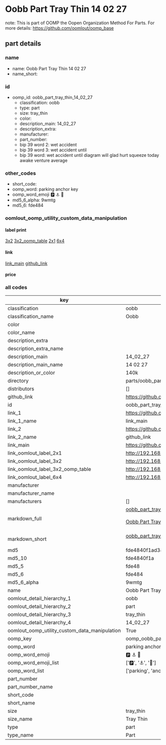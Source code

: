 # Oobb Part Tray Thin 14 02 27  

note: This is part of OOMP the Oopen Organization Method For Parts. For more details: https://github.com/oomlout/oomp_base

##  part details





### name
* name: Oobb Part Tray Thin 14 02 27
* name_short: 
### id
* oomp_id: oobb_part_tray_thin_14_02_27
  * classification: oobb
  * type: part
  * size: tray_thin
  * color: 
  * description_main: 14_02_27
  * description_extra: 
  * manufacturer: 
  * part_number: 
  * bip 39 word 2: wet accident
  * bip 39 word 3: wet accident until
  * bip 39 word: wet accident until diagram will glad hurt squeeze today awake venture average

### other_codes
* short_code: 
* oomp_word: parking anchor key
* oomp_word_emoji :parking: :anchor: :key:
* md5_6_alpha: 9wmtg
* md5_6: fde484






### oomlout_oomp_utility_custom_data_manipulation
#### label print
[3x2](http://192.168.1.245:1112/?label=oomp%209wmtg)
[3x2_oomp_table](http://192.168.1.107:1112/?label=oomp%209wmtg)
[2x1](http://192.168.1.242:1112/?label=oomp%209wmtg)
[6x4](http://192.168.1.55:1112/?label=oomp%209wmtg)    

#### link

[link_main](https://github.com/oomlout/oomlout_oomp_current_version_messy/tree/main/parts/oobb_part_tray_thin_14_02_27) [github_link](https://github.com/oomlout/oomlout_oomp_part_src/tree/main/parts/oobb_part_tray_thin_14_02_27)                             

#### price







### all codes 
| key | value |  
| --- | --- |  
| classification | oobb |  
| classification_name | Oobb |  
| color |  |  
| color_name |  |  
| description_extra |  |  
| description_extra_name |  |  
| description_main | 14_02_27 |  
| description_main_name | 14 02 27 |  
| description_or_color | 140k |  
| directory | parts/oobb_part_tray_thin_14_02_27 |  
| distributors | [] |  
| github_link | https://github.com/oomlout/oomlout_oomp_part_src/tree/main/parts/oobb_part_tray_thin_14_02_27 |  
| id | oobb_part_tray_thin_14_02_27 |  
| link_1 | https://github.com/oomlout/oomlout_oomp_current_version_messy/tree/main/parts/oobb_part_tray_thin_14_02_27 |  
| link_1_name | link_main |  
| link_2 | https://github.com/oomlout/oomlout_oomp_part_src/tree/main/parts/oobb_part_tray_thin_14_02_27 |  
| link_2_name | github_link |  
| link_main | https://github.com/oomlout/oomlout_oomp_current_version_messy/tree/main/parts/oobb_part_tray_thin_14_02_27 |  
| link_oomlout_label_2x1 | http://192.168.1.242:1112/?label=oomp%209wmtg |  
| link_oomlout_label_3x2 | http://192.168.1.245:1112/?label=oomp%209wmtg |  
| link_oomlout_label_3x2_oomp_table | http://192.168.1.107:1112/?label=oomp%209wmtg |  
| link_oomlout_label_6x4 | http://192.168.1.55:1112/?label=oomp%209wmtg |  
| manufacturer |  |  
| manufacturer_name |  |  
| manufacturers | [] |  
| markdown_full | [oobb_part_tray_thin_14_02_27](https://github.com/oomlout/oomlout_oomp_current_version_messy/tree/main/parts/oobb_part_tray_thin_14_02_27)<br>[](https://github.com/oomlout/oomlout_oomp_current_version_messy/tree/main/parts/oobb_part_tray_thin_14_02_27)<br>[Oobb Part Tray Thin 14 02 27](https://github.com/oomlout/oomlout_oomp_current_version_messy/tree/main/parts/oobb_part_tray_thin_14_02_27)<br><br> |  
| markdown_short | [oobb_part_tray_thin_14_02_27](https://github.com/oomlout/oomlout_oomp_current_version_messy/tree/main/parts/oobb_part_tray_thin_14_02_27)<br><br> |  
| md5 | fde4840f1ad38df98a7d93cfdc405fcc |  
| md5_10 | fde4840f1a |  
| md5_5 | fde48 |  
| md5_6 | fde484 |  
| md5_6_alpha | 9wmtg |  
| name | Oobb Part Tray Thin 14 02 27 |  
| oomlout_detail_hierarchy_1 | oobb |  
| oomlout_detail_hierarchy_2 | part |  
| oomlout_detail_hierarchy_3 | tray_thin |  
| oomlout_detail_hierarchy_4 | 14_02_27 |  
| oomlout_oomp_utility_custom_data_manipulation | True |  
| oomp_key | oomp_oobb_part_tray_thin_14_02_27 |  
| oomp_word | parking anchor key |  
| oomp_word_emoji | :parking: :anchor: :key: |  
| oomp_word_emoji_list | [':parking:', ':anchor:', ':key:'] |  
| oomp_word_list | ['parking', 'anchor', 'key'] |  
| part_number |  |  
| part_number_name |  |  
| short_code |  |  
| short_name |  |  
| size | tray_thin |  
| size_name | Tray Thin |  
| type | part |  
| type_name | Part |  
